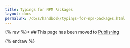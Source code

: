 ```yaml
---
title: Typings for NPM Packages
layout: docs
permalink: /docs/handbook/typings-for-npm-packages.html
---
```

{% raw %}> ## This page has been moved to [Publishing](./declaration%20files/Publishing.md)


{% endraw %}
